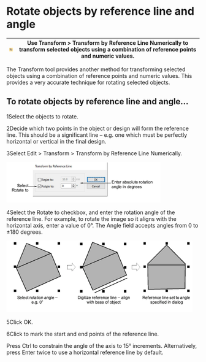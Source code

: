 # Rotate objects by reference line and angle

| ![TransformByReferenceLineNumerically00052.png](assets/TransformByReferenceLineNumerically00052.png) | Use Transform > Transform by Reference Line Numerically to transform selected objects using a combination of reference points and numeric values. |
| ---------------------------------------------------------------------------------------------------- | ------------------------------------------------------------------------------------------------------------------------------------------------- |

The Transform tool provides another method for transforming selected objects using a combination of reference points and numeric values. This provides a very accurate technique for rotating selected objects.

## To rotate objects by reference line and angle...

1Select the objects to rotate.

2Decide which two points in the object or design will form the reference line. This should be a significant line – e.g. one which must be perfectly horizontal or vertical in the final design.

3Select Edit > Transform > Transform by Reference Line Numerically.

![TransformRotate.png](assets/TransformRotate.png)

4Select the Rotate to checkbox, and enter the rotation angle of the reference line. For example, to rotate the image so it aligns with the horizontal axis, enter a value of 0°. The Angle field accepts angles from 0 to ±180 degrees.

![transform00055.png](assets/transform00055.png)

5Click OK.

6Click to mark the start and end points of the reference line.

Press Ctrl to constrain the angle of the axis to 15° increments. Alternatively, press Enter twice to use a horizontal reference line by default.
